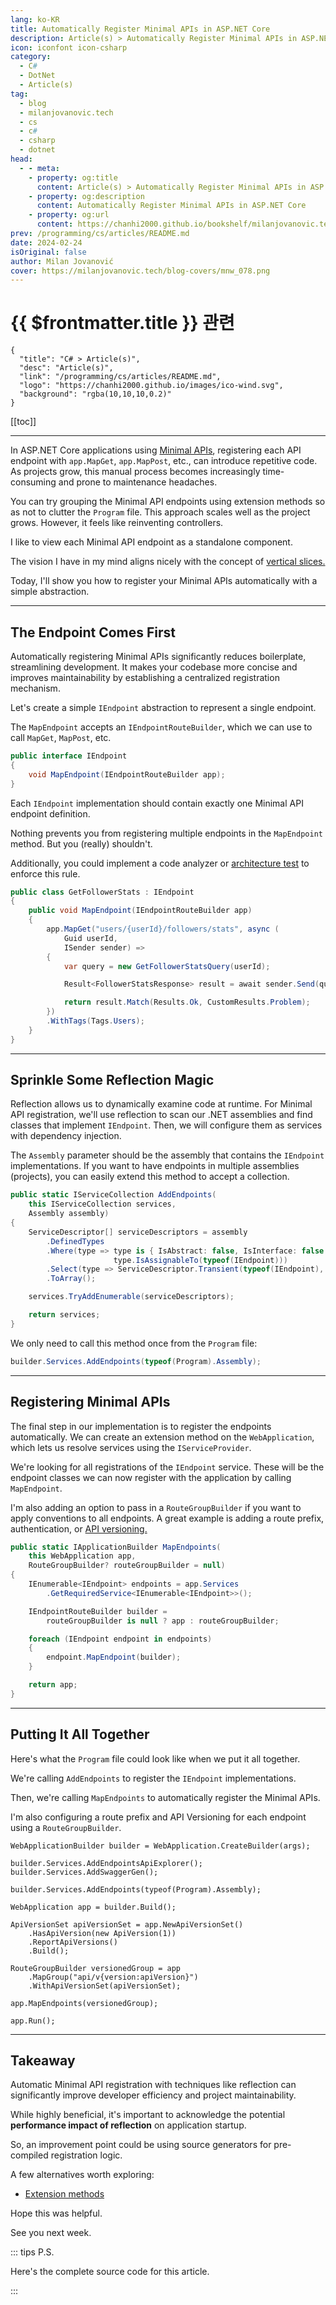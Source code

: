 ```yaml
---
lang: ko-KR
title: Automatically Register Minimal APIs in ASP.NET Core
description: Article(s) > Automatically Register Minimal APIs in ASP.NET Core
icon: iconfont icon-csharp
category: 
  - C#
  - DotNet
  - Article(s)
tag: 
  - blog
  - milanjovanovic.tech
  - cs
  - c#
  - csharp
  - dotnet
head:
  - - meta:
    - property: og:title
      content: Article(s) > Automatically Register Minimal APIs in ASP.NET Core
    - property: og:description
      content: Automatically Register Minimal APIs in ASP.NET Core
    - property: og:url
      content: https://chanhi2000.github.io/bookshelf/milanjovanovic.tech/automatically-register-minimal-apis-in-aspnetcore.html
prev: /programming/cs/articles/README.md
date: 2024-02-24
isOriginal: false
author: Milan Jovanović
cover: https://milanjovanovic.tech/blog-covers/mnw_078.png
---
```


# {{ $frontmatter.title }} 관련

```component VPCard
{
  "title": "C# > Article(s)",
  "desc": "Article(s)",
  "link": "/programming/cs/articles/README.md",
  "logo": "https://chanhi2000.github.io/images/ico-wind.svg",
  "background": "rgba(10,10,10,0.2)"
}
```

[[toc]]

---

<SiteInfo
  name="Automatically Register Minimal APIs in ASP.NET Core"
  desc="In ASP.NET Core applications using Minimal APIs, registering each API endpoint with app.MapGet, app.MapPost, etc. can introduce repetitive code. Today, I'll show you how to automatically register your Minimal APIs with a simple abstraction."
  url="https://milanjovanovic.tech/blog/automatically-register-minimal-apis-in-aspnetcore/"
  logo="https://milanjovanovic.tech/profile_favicon.png"
  preview="https://milanjovanovic.tech/blog-covers/mnw_078.png"/>

In ASP.NET Core applications using [<VPIcon icon="fa-brands fa-microsoft"/>Minimal APIs](https://learn.microsoft.com/en-us/aspnet/core/fundamentals/minimal-apis/overview?view=aspnetcore-8.0), registering each API endpoint with `app.MapGet`, `app.MapPost`, etc., can introduce repetitive code. As projects grow, this manual process becomes increasingly time-consuming and prone to maintenance headaches.

You can try grouping the Minimal API endpoints using extension methods so as not to clutter the `Program` file. This approach scales well as the project grows. However, it feels like reinventing controllers.

I like to view each Minimal API endpoint as a standalone component.

The vision I have in my mind aligns nicely with the concept of [vertical slices.](/milanjovanovic.tech/vertical-slice-architecture.md)

Today, I'll show you how to register your Minimal APIs automatically with a simple abstraction.

---

## The Endpoint Comes First

Automatically registering Minimal APIs significantly reduces boilerplate, streamlining development. It makes your codebase more concise and improves maintainability by establishing a centralized registration mechanism.

Let's create a simple `IEndpoint` abstraction to represent a single endpoint.

The `MapEndpoint` accepts an `IEndpointRouteBuilder`, which we can use to call `MapGet`, `MapPost`, etc.

```cs
public interface IEndpoint
{
    void MapEndpoint(IEndpointRouteBuilder app);
}
```

Each `IEndpoint` implementation should contain exactly one Minimal API endpoint definition.

Nothing prevents you from registering multiple endpoints in the `MapEndpoint` method. But you (really) shouldn't.

Additionally, you could implement a code analyzer or [architecture test](/milanjovanovic.tech/enforcing-software-architecture-with-architecture-tests.md) to enforce this rule.

```cs
public class GetFollowerStats : IEndpoint
{
    public void MapEndpoint(IEndpointRouteBuilder app)
    {
        app.MapGet("users/{userId}/followers/stats", async (
            Guid userId,
            ISender sender) =>
        {
            var query = new GetFollowerStatsQuery(userId);

            Result<FollowerStatsResponse> result = await sender.Send(query);

            return result.Match(Results.Ok, CustomResults.Problem);
        })
        .WithTags(Tags.Users);
    }
}
```

---

## Sprinkle Some Reflection Magic

Reflection allows us to dynamically examine code at runtime. For Minimal API registration, we'll use reflection to scan our .NET assemblies and find classes that implement `IEndpoint`. Then, we will configure them as services with dependency injection.

The `Assembly` parameter should be the assembly that contains the `IEndpoint` implementations.
If you want to have endpoints in multiple assemblies (projects), you can easily extend this method to accept a collection.

```cs
public static IServiceCollection AddEndpoints(
    this IServiceCollection services,
    Assembly assembly)
{
    ServiceDescriptor[] serviceDescriptors = assembly
        .DefinedTypes
        .Where(type => type is { IsAbstract: false, IsInterface: false } &&
                       type.IsAssignableTo(typeof(IEndpoint)))
        .Select(type => ServiceDescriptor.Transient(typeof(IEndpoint), type))
        .ToArray();

    services.TryAddEnumerable(serviceDescriptors);

    return services;
}
```

We only need to call this method once from the `Program` file:

```cs
builder.Services.AddEndpoints(typeof(Program).Assembly);
```

---

## Registering Minimal APIs

The final step in our implementation is to register the endpoints automatically. We can create an extension method on the `WebApplication`, which lets us resolve services using the `IServiceProvider`.

We're looking for all registrations of the `IEndpoint` service. These will be the endpoint classes we can now register with the application by calling `MapEndpoint`.

I'm also adding an option to pass in a `RouteGroupBuilder` if you want to apply conventions to all endpoints. A great example is adding a route prefix, authentication, or [API versioning.](/milanjovanovic.tech/api-versioning-in-aspnetcore.md)

```cs
public static IApplicationBuilder MapEndpoints(
    this WebApplication app,
    RouteGroupBuilder? routeGroupBuilder = null)
{
    IEnumerable<IEndpoint> endpoints = app.Services
        .GetRequiredService<IEnumerable<IEndpoint>>();

    IEndpointRouteBuilder builder =
        routeGroupBuilder is null ? app : routeGroupBuilder;

    foreach (IEndpoint endpoint in endpoints)
    {
        endpoint.MapEndpoint(builder);
    }

    return app;
}
```

---

## Putting It All Together

Here's what the `Program` file could look like when we put it all together.

We're calling `AddEndpoints` to register the `IEndpoint` implementations.

Then, we're calling `MapEndpoints` to automatically register the Minimal APIs.

I'm also configuring a route prefix and API Versioning for each endpoint using a `RouteGroupBuilder`.

```cs{6,19}
WebApplicationBuilder builder = WebApplication.CreateBuilder(args);

builder.Services.AddEndpointsApiExplorer();
builder.Services.AddSwaggerGen();

builder.Services.AddEndpoints(typeof(Program).Assembly);

WebApplication app = builder.Build();

ApiVersionSet apiVersionSet = app.NewApiVersionSet()
    .HasApiVersion(new ApiVersion(1))
    .ReportApiVersions()
    .Build();

RouteGroupBuilder versionedGroup = app
    .MapGroup("api/v{version:apiVersion}")
    .WithApiVersionSet(apiVersionSet);

app.MapEndpoints(versionedGroup);

app.Run();
```

---

## Takeaway

Automatic Minimal API registration with techniques like reflection can significantly improve developer efficiency and project maintainability.

While highly beneficial, it's important to acknowledge the potential **performance impact of reflection** on application startup.

So, an improvement point could be using source generators for pre-compiled registration logic.

A few alternatives worth exploring:

- [Extension methods](/milanjovanovic.tech/how-to-structure-minimal-apis.md)

<SiteInfo
  name="FastEndpoints"
  desc="FastEndpoints is a developer friendly alternative to Minimal APIs & MVC"
  url="https://fast-endpoints.com/"
  logo="https://fast-endpoints.com/favicon-32x32.png"
  preview="https://fast-endpoints.com/fe-og-image.png"/>

<SiteInfo
  name="CarterCommunity/Carter"
  desc="Carter is framework that is a thin layer of extension methods and functionality over ASP.NET Core allowing code to be more explicit and most importantly more enjoyable."
  url="https://github.com/CarterCommunity/Carter"
  logo="https://avatars.githubusercontent.com/u/37978301?s=200&v=4"
  preview="https://opengraph.githubassets.com/10fb2db9c9fb99b99f02c6e8a8081b695e614d84caddbc9c4d0d65f1606be886/CarterCommunity/Carter"/>

Hope this was helpful.

See you next week.

::: tips P.S.

Here's the complete source code for this article.

<SiteInfo
  name="m-jovanovic/minimal-endpoints"
  desc="Automatically register your Minimal API endpoints in ASP.NET Core."
  url="https://github.com/m-jovanovic/minimal-endpoints"
  logo="https://avatars.githubusercontent.com/u/34191235?v=4"
  preview="https://opengraph.githubassets.com/3f2a9903d4eead059f8e20a6450236d6a19784ab20649c2980fab9759bd6edd9/m-jovanovic/minimal-endpoints"/>

:::


